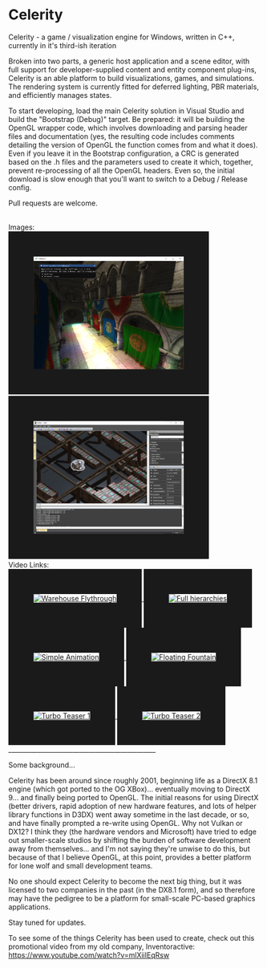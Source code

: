 # Celerity
Celerity - a game / visualization engine for Windows, written in C++, currently in it's third-ish iteration

Broken into two parts, a generic host application and a scene editor, with full support for developer-supplied content and entity component plug-ins, Celerity is an able platform to build visualizations, games, and simulations. The rendering system is currently fitted for deferred lighting, PBR materials, and efficiently manages states.

To start developing, load the main Celerity solution in Visual Studio and build the "Bootstrap (Debug)" target. Be prepared: it will be building the OpenGL wrapper code, which involves downloading and parsing header files and documentation (yes, the resulting code includes comments detailing the version of OpenGL the function comes from and what it does). Even if you leave it in the Bootstrap configuration, a CRC is generated based on the .h files and the parameters used to create it which, together, prevent re-processing of all the OpenGL headers. Even so, the initial download is slow enough that you'll want to switch to a Debug / Release config.

Pull requests are welcome.

<br>
Images:
<br>
<img src="https://github.com/keelanstuart/Celerity/blob/master/Media/screen_20230128.png" width="300" height="225" border="50"/>
<img src="https://github.com/keelanstuart/Celerity/blob/master/Media/screen_ed_20240209.png" width="300" height="225" border="50"/>

<br>
Video Links:
<br>
<a href="http://www.youtube.com/watch?feature=player_embedded&v=CBt5-uMS4ak" target="_blank">
<img src="http://img.youtube.com/vi/CBt5-uMS4ak/0.jpg" alt="Warehouse Flythrough" width="300" height="225" border="50" />
</a>

<a href="http://www.youtube.com/watch?feature=player_embedded&v=Wi8DE7UJTM0" target="_blank">
<img src="http://img.youtube.com/vi/Wi8DE7UJTM0/0.jpg" alt="Full hierarchies" width="300" height="225" border="50" />
</a>

<a href="http://www.youtube.com/watch?feature=player_embedded&v=QzydaeRiJyw" target="_blank">
<img src="http://img.youtube.com/vi/QzydaeRiJyw/0.jpg" alt="Simple Animation" width="300" height="225" border="50" />
</a>

<a href="http://www.youtube.com/watch?feature=player_embedded&v=UDmb0Wn8nBE" target="_blank">
<img src="http://img.youtube.com/vi/UDmb0Wn8nBE/0.jpg" alt="Floating Fountain" width="300" height="225" border="50" />
</a>

<a href="http://www.youtube.com/watch?feature=player_embedded&v=v6H-AJ6Iizc" target="_blank">
<img src="http://img.youtube.com/vi/v6H-AJ6Iizc/0.jpg" alt="Turbo Teaser 1" width="300" height="225" border="50" />
</a>

<a href="http://www.youtube.com/watch?feature=player_embedded&v=8yZyUu2bY-c" target="_blank">
<img src="http://img.youtube.com/vi/8yZyUu2bY-c/0.jpg" alt="Turbo Teaser 2" width="300" height="225" border="50" />
</a>

<br>
______________________________________________

Some background...

Celerity has been around since roughly 2001, beginning life as a DirectX 8.1 engine (which got ported to the OG XBox)... eventually moving to DirectX 9... and finally being ported to OpenGL. The initial reasons for using DirectX (better drivers, rapid adoption of new hardware features, and lots of helper library functions in D3DX) went away sometime in the last decade, or so, and have finally prompted a re-write using OpenGL. Why not Vulkan or DX12? I think they (the hardware vendors and Microsoft) have tried to edge out smaller-scale studios by shifting the burden of software development away from themselves... and I'm not saying they're unwise to do this, but because of that I believe OpenGL, at this point, provides a better platform for lone wolf and small development teams.

No one should expect Celerity to become the next big thing, but it was licensed to two companies in the past (in the DX8.1 form), and so therefore may have the pedigree to be a platform for small-scale PC-based graphics applications.

Stay tuned for updates.

To see some of the things Celerity has been used to create, check out this promotional video from my old company, Inventoractive: https://www.youtube.com/watch?v=mlXiiIEqRsw
